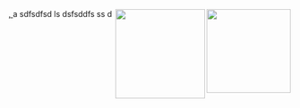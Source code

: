 <a href="https://github.com/wyvern8/akamai-nginx">
  <img src="https://raw.githubusercontent.com/wyvern8/akamai-nginx/master/logo.png?raw=true" alt="" title="logo" style="width: 150px;" align="right">,
</a>a
sdfsdfsd

<image align="right" height="160" width="160" src="https://storage.googleapis.com/github-bin/gtm-logo.svg">            
ls
dsfsddfs
ss
d
